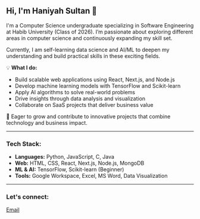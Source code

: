 ## Hi, I'm Haniyah Sultan 👋

I'm a Computer Science undergraduate specializing in Software Engineering at Habib University (Class of 2026). I’m passionate about exploring different areas in computer science and continuously expanding my skill set.

Currently, I am self-learning data science and AI/ML to deepen my understanding and build practical skills in these exciting fields.

💡 **What I do:**
- Build scalable web applications using React, Next.js, and Node.js
- Develop machine learning models with TensorFlow and Scikit-learn
- Apply AI algorithms to solve real-world problems
- Drive insights through data analysis and visualization
- Collaborate on SaaS projects that deliver business value

🚀 Eager to grow and contribute to innovative projects that combine technology and business impact.

---

### Tech Stack:
- **Languages:** Python, JavaScript, C, Java
- **Web:** HTML, CSS, React, Next.js, Node.js, MongoDB
- **ML & AI:** TensorFlow, Scikit-learn (Beginner)
- **Tools:** Google Workspace, Excel, MS Word, Data Visualization

---

### Let's connect:
[Email](mailto:haniyahsultan14@gmail.com)
